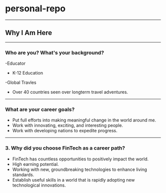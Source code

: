 # personal-repo
---

## Why I Am Here 
---
### Who are you? What's your background?
-Educator

- K-12 Education

-Global Travles

- Over 40 countries seen over longterm travel adventures.
---
### What are your career goals?
- Put full efforts into making meaningful change in the world around me. 
- Work with innovating, exciting, and interesting people.
- Work with developing nations to expedite progress.
---

### 3. Why did you choose FinTech as a career path?
- FinTech has countless opportunities to positively impact the world.
- High earning potential.
- Working with new, groundbreaking technologies to enhance living standards.
- Establish useful skills in a world that is rapidly adopting new technological innovations.
 